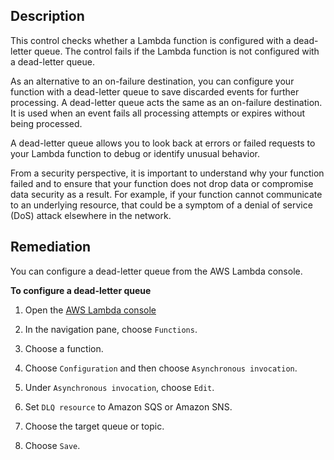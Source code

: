 ## Description

This control checks whether a Lambda function is configured with a dead-letter queue. The control fails if the Lambda function is not configured with a dead-letter queue.

As an alternative to an on-failure destination, you can configure your function with a dead-letter queue to save discarded events for further processing. A dead-letter queue acts the same as an on-failure destination. It is used when an event fails all processing attempts or expires without being processed.

A dead-letter queue allows you to look back at errors or failed requests to your Lambda function to debug or identify unusual behavior.

From a security perspective, it is important to understand why your function failed and to ensure that your function does not drop data or compromise data security as a result. For example, if your function cannot communicate to an underlying resource, that could be a symptom of a denial of service (DoS) attack elsewhere in the network.

## Remediation

You can configure a dead-letter queue from the AWS Lambda console.

**To configure a dead-letter queue**

1. Open the [AWS Lambda console](https://console.aws.amazon.com/lambda/.)

2. In the navigation pane, choose `Functions`.

3. Choose a function.

4. Choose `Configuration` and then choose `Asynchronous invocation`.

5. Under `Asynchronous invocation`, choose `Edit`.

6. Set `DLQ resource` to Amazon SQS or Amazon SNS.

7. Choose the target queue or topic.

8. Choose `Save`.